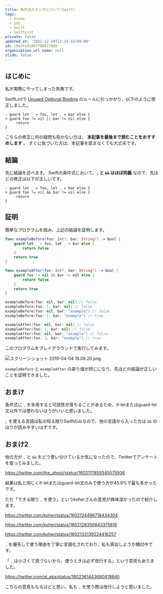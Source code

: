 ```yaml
---
title: 条件式のカンマについて(Swift)
tags:
  - Xcode
  - iOS
  - Swift
  - SwiftLint
private: false
updated_at: '2022-12-14T23:24:42+09:00'
id: c6e4fe9186ff8807788b
organization_url_name: null
slide: false
---
```

## はじめに

私が実際にやってしまった失敗です。

SwiftLintで [Unused Optional Binding](https://qiita.com/uhooi/items/7f5d6cf2b240f60ba1ed#unused-optional-binding) のルールに引っかかり、以下のように修正しました。

```diff_swift
- guard let _ = foo, let _ = bar else {
+ guard foo != nil || bar != nil else {
     return
}
```

こちらの修正に何の疑問も抱かない方は、 __本記事を最後まで読むことをおすすめします__ 。
すぐに気づいた方は、本記事を読まなくても大丈夫です。

## 結論

先に結論を述べます。
Swiftの条件式において、__`,` と `&&` はほぼ同義__ なので、先ほどの修正は以下が正しいです。

```diff_swift
- guard let _ = foo, let _ = bar else {
+ guard foo != nil && bar != nil else {
     return
}
```

## 証明

簡単なプログラムを組み、上記の結論を証明します。

```swift
func exampleBefore(foo: Int?, bar: String?) -> Bool {
    guard let _ = foo, let _ = bar else {
        return false
    }
    return true
}

func exampleAfter(foo: Int?, bar: String?) -> Bool {
    guard foo != nil && bar != nil else {
        return false
    }
    return true
}

exampleBefore(foo: nil, bar: nil) // false
exampleBefore(foo: 1, bar: nil) // false
exampleBefore(foo: nil, bar: "example") // false
exampleBefore(foo: 1, bar: "example") // true

exampleAfter(foo: nil, bar: nil) // false
exampleAfter(foo: 1, bar: nil) // false
exampleAfter(foo: nil, bar: "example") // false
exampleAfter(foo: 1, bar: "example") // true
```

このプログラムをプレイグラウンドで実行してみます。

![スクリーンショット 2019-04-04 18.09.20.png](https://qiita-image-store.s3.amazonaws.com/0/138245/2e12f154-3b62-07b8-9110-48859d2d34fa.png)

`exampleBefore` と `exampleAfter` の戻り値が同じになり、先ほどの結論が正しいことを証明できました。

## おまけ

条件式に `,` を多用すると可読性が落ちることがあるため、if-letまたはguard-let文以外では使わないほうがいいと思いました。

`,` を使える言語は私の知る限りSwiftのみなので、他の言語から入った方は `&&` のほうが読みやすいはずです。

## おまけ2

他の方が `,` と `&&` をどう使い分けているか気になったので、Twitterでアンケートを取ってみました。

https://twitter.com/the_uhooi/status/1602117859345575936

結果は私と同じくif-letまたはguard-let文のみで使う方が45.9%で最も多かったです。

ただ「できる限り `,` を使う」というkoherさんの意見が興味深かったので紹介します。

https://twitter.com/koher/status/1602124496718434304

https://twitter.com/koher/status/1602128350843375616

https://twitter.com/koher/status/1602133139224416257

`,` を優先して使う理由を丁寧に言語化されており、私も真似しようか検討中です。

「 `,` は小さくて見づらいから、使うときは必ず改行する」という意見もありました。

https://twitter.com/at_aka/status/1602361443680419840

こちらの意見もなるほどと思い、私も `,` を使う際は改行しようと思いました。
